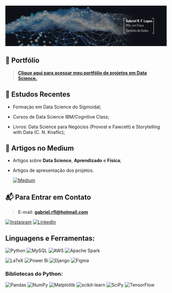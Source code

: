 <p align="center">
  <img src="gitcover.png" >
</p>

## 🎯 Portfólio

> [**Clique aqui para acessar meu portfólio de projetos em Data Science.**](https://github.com/gabrielrflopes/Data-Science-Portfolio)

## 🔭 Estudos Recentes

  - Formação em Data Science do Sigmoidal;
  
  - Cursos de Data Science IBM/Cognitive Class;
  
  - Livros: Data Science para Negócios (Provost e Fawcett) e Storytelling with Data (C. N. Knaflic);

## 📝 Artigos no Medium

- Artigos sobre **Data Science**, **Aprendizado** e **Física**;
- Artigos de apresentação dos projetos.

  [![Medium](https://img.shields.io/badge/Medium-12100E?style=for-the-badge&logo=medium&logoColor=white)](https://medium.com/@grflopes)

## 📬 Para Entrar em Contato</h4>

> **E-mail**: **gabriel.rfl@hotmail.com**

 [![Instagram](https://img.shields.io/badge/Instagram-%23E4405F.svg?style=for-the-badge&logo=Instagram&logoColor=white)](https://www.instagram.com/gabrielr.lopes/)
 [![LinkedIn](https://img.shields.io/badge/linkedin-%230077B5.svg?style=for-the-badge&logo=linkedin&logoColor=white)](https://www.linkedin.com/in/gabrielrflopes/)

## Linguagens e Ferramentas:

 ![Python](https://img.shields.io/badge/python-3670A0?style=for-the-badge&logo=python&logoColor=ffdd54)
 ![MySQL](https://img.shields.io/badge/mysql-%2300f.svg?style=for-the-badge&logo=mysql&logoColor=white)
 ![AWS](https://img.shields.io/badge/AWS-%23FF9900.svg?style=for-the-badge&logo=amazon-aws&logoColor=white)
 ![Apache Spark](https://img.shields.io/badge/Apache%20Spark-FDEE21?style=flat-square&logo=apachespark&logoColor=black)
 
 ![LaTeX](https://img.shields.io/badge/latex-%23008080.svg?style=for-the-badge&logo=latex&logoColor=white)
 ![Power Bi](https://img.shields.io/badge/power_bi-F2C811?style=for-the-badge&logo=powerbi&logoColor=black)
 ![Django](https://img.shields.io/badge/django-%23092E20.svg?style=for-the-badge&logo=django&logoColor=white)
 ![Figma](https://img.shields.io/badge/figma-%23F24E1E.svg?style=for-the-badge&logo=figma&logoColor=white)

### Bibliotecas do Python:

 ![Pandas](https://img.shields.io/badge/pandas-%23150458.svg?style=for-the-badge&logo=pandas&logoColor=white)
 ![NumPy](https://img.shields.io/badge/numpy-%23013243.svg?style=for-the-badge&logo=numpy&logoColor=white)
 ![Matplotlib](https://img.shields.io/badge/Matplotlib-%23ffffff.svg?style=for-the-badge&logo=Matplotlib&logoColor=black)
 ![scikit-learn](https://img.shields.io/badge/scikit--learn-%23F7931E.svg?style=for-the-badge&logo=scikit-learn&logoColor=white)
 ![SciPy](https://img.shields.io/badge/SciPy-%230C55A5.svg?style=for-the-badge&logo=scipy&logoColor=%white)
 ![TensorFlow](https://img.shields.io/badge/TensorFlow-%23FF6F00.svg?style=for-the-badge&logo=TensorFlow&logoColor=white)
